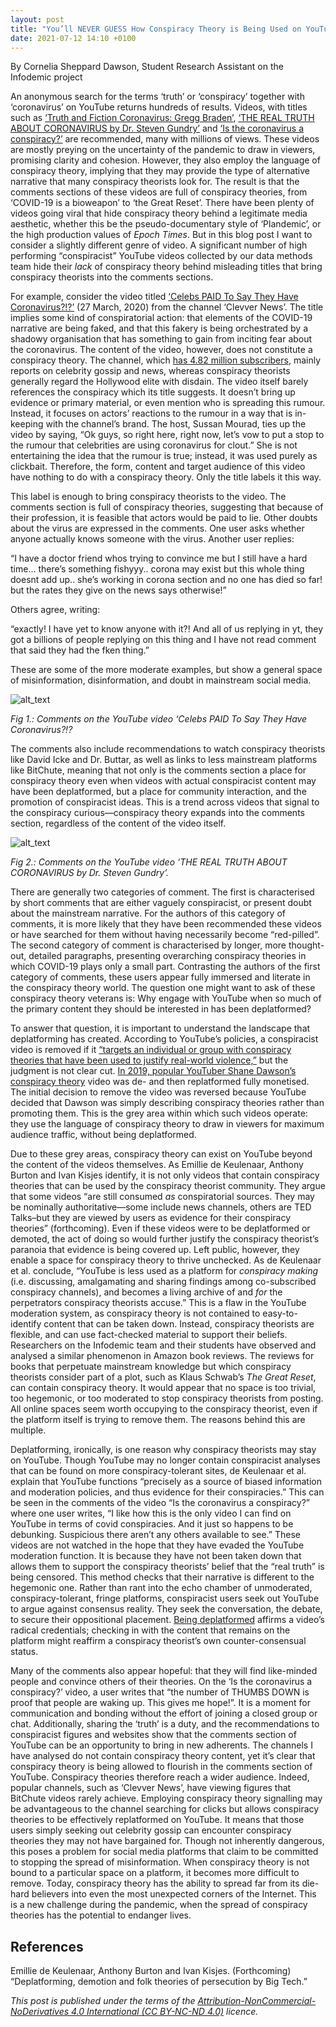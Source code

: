```yaml
---
layout: post
title: "You’ll NEVER GUESS How Conspiracy Theory is Being Used on YouTube!!!: Conspiracy Theory Signalling and its Consequences"
date: 2021-07-12 14:10 +0100
---
```


By Cornelia Sheppard Dawson, Student Research Assistant on the Infodemic project

An anonymous search for the terms ‘truth’ or ‘conspiracy’ together with ‘coronavirus’ on YouTube returns hundreds of results. Videos, with titles such as [‘Truth and Fiction Coronavirus: Gregg Braden’](https://www.youtube.com/watch?v=zwiS37SYE6k), [‘THE REAL TRUTH ABOUT CORONAVIRUS by Dr. Steven  Gundry’](https://www.youtube.com/watch?v=gSKY4Oz9IXQ) and [‘Is the coronavirus a conspiracy?’](https://www.youtube.com/watch?v=7dOZtzE7W1E) are recommended, many with millions of views. These videos are mostly preying on the uncertainty of the pandemic to draw in viewers, promising clarity and cohesion. However, they also employ the language of conspiracy theory, implying that they may provide the type of alternative narrative that many conspiracy theorists look for. The result is that the comments sections of these videos are full of conspiracy theories, from ‘COVID-19 is a bioweapon’ to ‘the Great Reset’. There have been plenty of videos going viral that hide conspiracy theory behind a legitimate media aesthetic, whether this be the pseudo-documentary style of ‘Plandemic’, or the high production values of *Epoch Times*. But in this blog post I want to consider a slightly different genre of video. A significant number of high performing “conspiracist” YouTube videos collected by our data methods team hide their *lack* of conspiracy theory behind misleading titles that bring conspiracy theorists into the comments sections. 

For example, consider the video titled [‘Celebs PAID To Say They Have Coronavirus?!?’](https://www.youtube.com/watch?v=F9DhWT5WzFY) (27 March, 2020) from the channel ‘Clevver News’. The title implies some kind of conspiratorial action: that elements of the COVID-19 narrative are being faked, and that this fakery is being orchestrated by a shadowy organisation that has something to gain from inciting fear about the coronavirus. The content of the video, however, does not constitute a conspiracy theory. The channel, which [has 4.82 million subscribers](https://www.youtube.com/channel/UCQjh-JVPNWfY-KsZS3RgRHw), mainly reports on celebrity gossip and news, whereas conspiracy theorists generally regard the Hollywood elite with disdain. The video itself barely references the conspiracy which its title suggests. It doesn’t bring up evidence or primary material, or even mention who is spreading this rumour. Instead, it focuses on actors’ reactions to the rumour in a way that is in-keeping with the channel’s brand. The host, Sussan Mourad, ties up the video by saying, “Ok guys, so right here, right now, let’s vow to put a stop to the rumour that celebrities are using coronavirus for clout.” She is not entertaining the idea that the rumour is true; instead, it was used purely as clickbait. Therefore, the form, content and target audience of this video have nothing to do with a conspiracy theory. Only the title labels it this way. 

This label is enough to bring conspiracy theorists to the video. The comments section is full of conspiracy theories, suggesting that because of their profession, it is feasible that actors would be paid to lie. Other doubts about the virus are expressed in the comments. One user asks whether anyone actually knows someone with the virus. Another user replies:

“I have a doctor friend whos trying to convince me but I still have a hard time… there’s something fishyyy.. corona may exist but this whole thing doesnt add up.. she’s working in corona section and no one has died so far! but the rates they give on the news says otherwise!”

Others agree, writing:

“exactly! I have yet to know anyone with it?! And all of us replying in yt, they got a billions of people replying on this thing and I have not read comment that said they had the fken thing.”

These are some of the more moderate examples, but show a general space of misinformation, disinformation, and doubt in mainstream social media. 

![alt_text](http://infodemic.eu/assets/images/Fig1Cornelia.png)

*Fig 1.: Comments on the YouTube video ‘Celebs PAID To Say They Have Coronavirus?!?*

The comments also include recommendations to watch conspiracy theorists like David Icke and Dr. Buttar, as well as links to less mainstream platforms like BitChute, meaning that not only is the comments section a place for conspiracy theory even when videos with actual conspiracist content may have been deplatformed, but a place for community interaction, and the promotion of conspiracist ideas. This is a trend across videos that signal to the conspiracy curious—conspiracy theory expands into the comments section, regardless of the content of the video itself. 

![alt_text](http://infodemic.eu/assets/images/Fig2Cornelia.png)

*Fig 2.: Comments on the YouTube video ‘THE REAL TRUTH ABOUT CORONAVIRUS by Dr. Steven Gundry’.* 

There are generally two categories of comment. The first is characterised by short comments that are either vaguely conspiracist, or present doubt about the mainstream narrative. For the authors of this category of comments, it is more likely that they have been recommended these videos or have searched for them without having necessarily become “red-pilled”. The second category of comment is characterised by longer, more thought-out, detailed paragraphs, presenting overarching conspiracy theories in which COVID-19 plays only a small part. Contrasting the authors of the first category of comments, these users appear fully immersed and literate in the conspiracy theory world. The question one might want to ask of these conspiracy theory veterans is: Why engage with YouTube when so much of the primary content they should be interested in has been deplatformed?

To answer that question, it is important to understand the landscape that deplatforming has created. According to YouTube’s policies, a conspiracist video is removed if it [“targets an individual or group with conspiracy theories that have been used to justify real-world violence,”](https://blog.youtube/news-and-events/harmful-conspiracy-theories-youtube/) but the judgment is not clear cut. [In 2019, popular YouTuber Shane Dawson’s conspiracy theory](https://www.theverge.com/2019/2/6/18213648/shane-dawson-conspiracy-video-youtube-demoneitzation-community-guidelines) video was de- and then replatformed fully monetised. The initial decision to remove the video was reversed because YouTube decided that Dawson was simply describing conspiracy theories rather than promoting them. This is the grey area within which such videos operate: they use the language of conspiracy theory to draw in viewers for maximum audience traffic, without being deplatformed. 

Due to these grey areas, conspiracy theory can exist on YouTube beyond the content of the videos themselves. As Emillie de Keulenaar, Anthony Burton and Ivan Kisjes identify, it is not only videos that contain conspiracy theories that can be used by the conspiracy theorist community. They argue that some videos “are still consumed *as* conspiratorial sources. They may be nominally authoritative—some include news channels, others are TED Talks–but they are viewed by users as evidence for their conspiracy theories” (forthcoming). Even if these videos were to be deplatformed or demoted, the act of doing so would further justify the conspiracy theorist’s paranoia that evidence is being covered up. Left public, however, they enable a space for conspiracy theory to thrive unchecked. As de Keulenaar et al. conclude, “YouTube is less used as a platform for *conspiracy making* (i.e. discussing, amalgamating and sharing findings among co-subscribed conspiracy channels), and becomes a living archive of and *for* the perpetrators conspiracy theorists accuse.” This is a flaw in the YouTube moderation system, as conspiracy theory is not contained to easy-to-identify content that can be taken down. Instead, conspiracy theorists are flexible, and can use fact-checked material to support their beliefs. Researchers on the Infodemic team and their students have observed and analysed a similar phenomenon in Amazon book reviews. The reviews for books that perpetuate mainstream knowledge but which conspiracy theorists consider part of a plot, such as Klaus Schwab’s *The Great Reset*, can contain conspiracy theory. It would appear that no space is too trivial, too hegemonic, or too moderated to stop conspiracy theorists from posting. All online spaces seem worth occupying to the conspiracy theorist, even if the platform itself is trying to remove them. The reasons behind this are multiple. 

Deplatforming, ironically, is one reason why conspiracy theorists may stay on YouTube. Though YouTube may no longer contain conspiracist analyses that can be found on more conspiracy-tolerant sites, de Keulenaar et al.  explain that YouTube functions “precisely as a source of biased information and moderation policies, and thus evidence for their conspiracies.” This can be seen in the comments of the video “Is the coronavirus a conspiracy?” where one user writes, “I like how this is the only video I can find on YouTube in terms of covid conspiracies. And it just so happens to be debunking. Suspicious there aren’t any others available to see.” These videos are not watched in the hope that they have evaded the YouTube moderation function. It is because they have not been taken down that allows them to support the conspiracy theorists’ belief that the “real truth” is being censored. This method checks that their narrative is different to the hegemonic one. Rather than rant into the echo chamber of unmoderated, conspiracy-tolerant, fringe platforms, conspiracist users seek out YouTube to argue against consensus reality. They seek the conversation, the debate, to secure their oppositional placement. [Being deplatformed](https://www.theringer.com/tech/2018/8/7/17659432/alex-jones-infowars-youtube-facebook-twitter-alt-right) affirms a video’s radical credentials; checking in with the content that remains on the platform might reaffirm a conspiracy theorist’s own counter-consensual status. 

Many of the comments also appear hopeful: that they will find like-minded people and convince others of their theories. On the ‘Is the coronavirus a conspiracy?’ video, a user writes that “the number of THUMBS DOWN is proof that people are waking up. This gives me hope!”. It is a moment for communication and bonding without the effort of joining a closed group or chat. Additionally, sharing the ‘truth’ is a duty, and the recommendations to conspiracist figures and websites show that the comments section of YouTube can be an opportunity to bring in new adherents. The channels I have analysed do not contain conspiracy theory content, yet it’s clear that conspiracy theory is being allowed to flourish in the comments section of YouTube. Conspiracy theories therefore reach a wider audience. Indeed, popular channels, such as ‘Clevver News’, have viewing figures that BitChute videos rarely achieve. Employing conspiracy theory signalling may be advantageous to the channel searching for clicks but allows conspiracy theories to be effectively replatformed on YouTube. It means that those users simply seeking out celebrity gossip can encounter conspiracy theories they may not have bargained for. Though not inherently dangerous, this poses a problem for social media platforms that claim to be committed to stopping the spread of misinformation. When conspiracy theory is not bound to a particular space on a platform, it becomes more difficult to remove. Today, conspiracy theory has the ability to spread far from its die-hard believers into even the most unexpected corners of the Internet. This is a new challenge during the pandemic, when the spread of conspiracy theories has the potential to endanger lives. 

## References 

Emillie de Keulenaar, Anthony Burton and Ivan Kisjes. (Forthcoming) “Deplatforming, demotion and folk theories of persecution by Big Tech.” 

*This post is published under the terms of the [Attribution-NonCommercial-NoDerivatives 4.0 International (CC BY-NC-ND 4.0)](https://creativecommons.org/licenses/by-nc-nd/4.0/) licence.*

